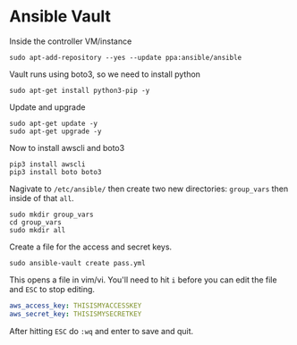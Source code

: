 # Ansible Vault

Inside the controller VM/instance
```
sudo apt-add-repository --yes --update ppa:ansible/ansible
```

Vault runs using boto3, so we need to install python
```
sudo apt-get install python3-pip -y
```

Update and upgrade
```
sudo apt-get update -y
sudo apt-get upgrade -y
```

Now to install awscli and boto3
```
pip3 install awscli
pip3 install boto boto3
```

Nagivate to `/etc/ansible/` then create two new directories: `group_vars` then inside of that `all`.
```
sudo mkdir group_vars
cd group_vars
sudo mkdir all
```

Create a file for the access and secret keys.
```
sudo ansible-vault create pass.yml
```

This opens a file in vim/vi. You'll need to hit `i` before you can edit the file and `ESC` to stop editing.
```yml
aws_access_key: THISISMYACCESSKEY
aws_secret_key: THISISMYSECRETKEY
```
After hitting `ESC` do `:wq` and enter to save and quit.

<!-- 
Ran these commands in this order - make note!!

sudo apt-get update -y
sudo apt-get upgrade -y
sudo apt-add-repository --yes --update ppa:ansible/ansible
sudo apt-get install ansible -y
sudo apt-get install python3-pip -y
pip3 install awscli
pip3 install boto boto3
-->